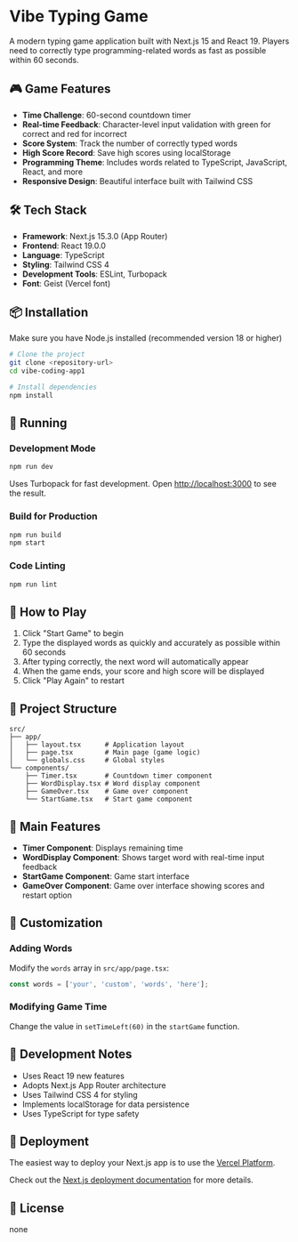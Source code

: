 # Vibe Typing Game

A modern typing game application built with Next.js 15 and React 19. Players need to correctly type programming-related words as fast as possible within 60 seconds.

## 🎮 Game Features

- **Time Challenge**: 60-second countdown timer
- **Real-time Feedback**: Character-level input validation with green for correct and red for incorrect
- **Score System**: Track the number of correctly typed words
- **High Score Record**: Save high scores using localStorage
- **Programming Theme**: Includes words related to TypeScript, JavaScript, React, and more
- **Responsive Design**: Beautiful interface built with Tailwind CSS

## 🛠️ Tech Stack

- **Framework**: Next.js 15.3.0 (App Router)
- **Frontend**: React 19.0.0
- **Language**: TypeScript
- **Styling**: Tailwind CSS 4
- **Development Tools**: ESLint, Turbopack
- **Font**: Geist (Vercel font)

## 📦 Installation

Make sure you have Node.js installed (recommended version 18 or higher)

```bash
# Clone the project
git clone <repository-url>
cd vibe-coding-app1

# Install dependencies
npm install
```

## 🚀 Running

### Development Mode

```bash
npm run dev
```

Uses Turbopack for fast development. Open [http://localhost:3000](http://localhost:3000) to see the result.

### Build for Production

```bash
npm run build
npm start
```

### Code Linting

```bash
npm run lint
```

## 🎯 How to Play

1. Click "Start Game" to begin
2. Type the displayed words as quickly and accurately as possible within 60 seconds
3. After typing correctly, the next word will automatically appear
4. When the game ends, your score and high score will be displayed
5. Click "Play Again" to restart

## 📁 Project Structure

```
src/
├── app/
│   ├── layout.tsx      # Application layout
│   ├── page.tsx        # Main page (game logic)
│   └── globals.css     # Global styles
└── components/
    ├── Timer.tsx       # Countdown timer component
    ├── WordDisplay.tsx # Word display component
    ├── GameOver.tsx    # Game over component
    └── StartGame.tsx   # Start game component
```

## 🎨 Main Features

- **Timer Component**: Displays remaining time
- **WordDisplay Component**: Shows target word with real-time input feedback
- **StartGame Component**: Game start interface
- **GameOver Component**: Game over interface showing scores and restart option

## 🔧 Customization

### Adding Words

Modify the `words` array in `src/app/page.tsx`:

```typescript
const words = ['your', 'custom', 'words', 'here'];
```

### Modifying Game Time

Change the value in `setTimeLeft(60)` in the `startGame` function.

## 📝 Development Notes

- Uses React 19 new features
- Adopts Next.js App Router architecture
- Uses Tailwind CSS 4 for styling
- Implements localStorage for data persistence
- Uses TypeScript for type safety

## 🚀 Deployment

The easiest way to deploy your Next.js app is to use the [Vercel Platform](https://vercel.com/new?utm_medium=default-template&filter=next.js&utm_source=create-next-app&utm_campaign=create-next-app-readme).

Check out the [Next.js deployment documentation](https://nextjs.org/docs/app/building-your-application/deploying) for more details.

## 📄 License

none
